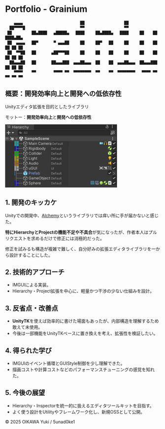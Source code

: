 # Portfolio - Grainium
<!-- Mono 12 -->
```
    ▄▄▄▄                          ██                  ██                        
  ██▀▀▀▀█                         ▀▀                  ▀▀                        
 ██         ██▄████   ▄█████▄   ████     ██▄████▄   ████     ██    ██  ████▄██▄ 
 ██  ▄▄▄▄   ██▀       ▀ ▄▄▄██     ██     ██▀   ██     ██     ██    ██  ██ ██ ██ 
 ██  ▀▀██   ██       ▄██▀▀▀██     ██     ██    ██     ██     ██    ██  ██ ██ ██ 
  ██▄▄▄██   ██       ██▄▄▄███  ▄▄▄██▄▄▄  ██    ██  ▄▄▄██▄▄▄  ██▄▄▄███  ██ ██ ██ 
    ▀▀▀▀    ▀▀        ▀▀▀▀ ▀▀  ▀▀▀▀▀▀▀▀  ▀▀    ▀▀  ▀▀▀▀▀▀▀▀   ▀▀▀▀ ▀▀  ▀▀ ▀▀ ▀▀ 
```

## 概要：**開発効率向上**と**開発への低依存性**

Unityエディタ拡張を目的としたライブラリ

モットー：**開発効率向上**と**開発への低依存性**

![](Screenshot.png)

## 1. 開発のキッカケ

Unityでの開発中、[Alchemy](https://github.com/annulusgames/Alchemy)というライブラリでは痒い所に手が届かないと感じた。  

**特にHierarchyとProjectの機能不足や不具合**が気になったが、作者本人はプルリクエストを求めるだけで修正には消極的だった。  

修正を試みるも構造が複雑で難しく、自分好みの拡張エディタライブラリを一から設計することにした。

## 2. 技術的アプローチ

- IMGUIによる実装。
- Hierarchy・Project拡張を中心に、軽量かつ干渉の少ない仕組みを設計。

## 3. 反省点・改善点

- **UnityTK**を使えば効率的に書けた場面もあったが、内部構造を理解するため敢えて未使用。
- 今後は一部機能をUnityTKベースに置き換えを考え、拡張性を検証したい。

## 4. 得られた学び

- IMGUIのイベント循環とGUIStyle制御を少し理解できた。
- 描画コストや計算コストなどのパフォーマンスチューニングの感覚を知れた。

## 5. 今後の展望

- Hierarchy・Inspectorを統一的に扱えるエディタツールキットを目指す。
- よく使う設計をUtilityやフレームワーク化し、新規OSSとして公開。


<!-- ## 特徴
- **Hierarchy拡張**
  - TreeMap
  - Componentのアイコン表示
  - ToggleによるActive設定
  - 
- **Inspector拡張**
  - Pingボタン
  - Propertiesボタン
- **Project拡張**
  - TreeMap -->


© 2025 OIKAWA Yuki / 5unad0ke1  